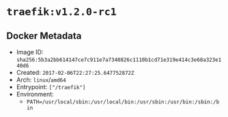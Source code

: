 # `traefik:v1.2.0-rc1`

## Docker Metadata

- Image ID: `sha256:5b3a2bb614147ce7c911e7a7340826c1110b1cd71e319e414c3e68a323e140d6`
- Created: `2017-02-06T22:27:25.647752872Z`
- Arch: `linux`/`amd64`
- Entrypoint: `["/traefik"]`
- Environment:
  - `PATH=/usr/local/sbin:/usr/local/bin:/usr/sbin:/usr/bin:/sbin:/bin`
